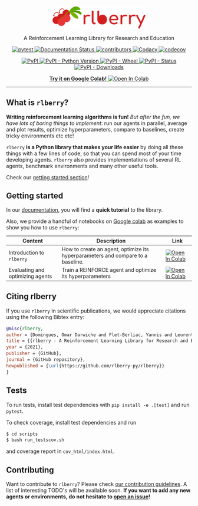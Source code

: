 <!-- Logo -->
<p align="center">
   <img src="https://raw.githubusercontent.com/rlberry-py/rlberry/main/assets/logo_wide.svg" width="50%">
</p>

<!-- Short description -->
<p align="center">
   A Reinforcement Learning Library for Research and Education
</p>

<!-- The badges -->
<p align="center">
   <a href="https://github.com/rlberry-py/rlberry/workflows/test/badge.svg">
      <img alt="pytest" src="https://github.com/rlberry-py/rlberry/workflows/test/badge.svg">
   </a>
   <a href='https://rlberry.readthedocs.io/en/latest/?badge=latest'>
      <img alt="Documentation Status" src="https://readthedocs.org/projects/rlberry/badge/?version=latest">
   </a>
   <a href="https://img.shields.io/github/contributors/rlberry-py/rlberry">
      <img alt="contributors" src="https://img.shields.io/github/contributors/rlberry-py/rlberry">
   </a>
   <a href="https://app.codacy.com/gh/rlberry-py/rlberry?utm_source=github.com&utm_medium=referral&utm_content=rlberry-py/rlberry&utm_campaign=Badge_Grade">
      <img alt="Codacy" src="https://api.codacy.com/project/badge/Grade/27e91674d18a4ac49edf91c339af1502">
   </a>
   <a href="https://codecov.io/gh/rlberry-py/rlberry">
      <img alt="codecov" src="https://codecov.io/gh/rlberry-py/rlberry/branch/main/graph/badge.svg?token=TIFP7RUD75">
   </a>
</p>

<p align="center">
   <a href="https://pypi.org/project/rlberry/">
      <img alt="PyPI" src="https://img.shields.io/pypi/v/rlberry">
   </a>
   <a href="https://img.shields.io/pypi/pyversions/rlberry">
      <img alt="PyPI - Python Version" src="https://img.shields.io/pypi/pyversions/rlberry">
   </a>
   <a href="https://img.shields.io/pypi/wheel/rlberry">
      <img alt="PyPI - Wheel" src="https://img.shields.io/pypi/wheel/rlberry">
   </a>
   <a href="https://img.shields.io/pypi/status/rlberry">
      <img alt="PyPI - Status" src="https://img.shields.io/pypi/status/rlberry">
   </a>
   <a href="https://img.shields.io/pypi/dm/rlberry">
      <img alt="PyPI - Downloads" src="https://img.shields.io/pypi/dm/rlberry">
   </a>
</p>

<p align="center">
   <a href="https://colab.research.google.com/github/rlberry-py/rlberry/blob/main/notebooks/introduction_to_rlberry.ipynb">
      <b>Try it on Google Colab!</b>
      <img alt="Open In Colab" src="https://colab.research.google.com/assets/colab-badge.svg">
   </a>
</p>

<!-- Horizontal rule -->
<hr>

<!-- Table of content -->



## What is `rlberry`? 

**Writing reinforcement learning algorithms is fun!** *But after the fun, we have lots of boring things to implement*: run our agents in parallel, average and plot results, optimize hyperparameters, compare to baselines, create tricky environments etc etc!

`rlberry` **is a Python library that makes your life easier** by doing all these things with a few lines of code, so that you can spend most of your time developing agents.
`rlberry` also provides implementations of several RL agents, benchmark environments and many other useful tools.

Check our [getting started section](#getting-started)!


## Getting started

In our [documentation](https://rlberry.readthedocs.io/en/latest/), you will find a **quick tutorial** to the library.

Also, we provide a handful of notebooks on [Google colab](https://colab.research.google.com/) as examples to show you how to use `rlberry`:

| Content | Description | Link |
|-|-|-|
| Introduction to `rlberry` | How to create an agent, optimize its hyperparameters and compare to a baseline. | <a href="https://colab.research.google.com/github/rlberry-py/rlberry/blob/main/notebooks/introduction_to_rlberry.ipynb"><img alt="Open In Colab" src="https://colab.research.google.com/assets/colab-badge.svg"></a> |
| Evaluating and optimizing agents  | Train a REINFORCE agent and optimize its hyperparameters |  <a href="https://colab.research.google.com/github/rlberry-py/rlberry/blob/main/notebooks/rlberry_evaluate_and_optimize_agent.ipynb"><img alt="Open In Colab" src="https://colab.research.google.com/assets/colab-badge.svg"></a>




## Citing rlberry

If you use `rlberry` in scientific publications, we would appreciate citations using the following Bibtex entry:

```bibtex
@misc{rlberry,
author = {Domingues, Omar Darwiche and Flet-Berliac, Yannis and Leurent, Edouard and M{\'e}nard, Pierre and Shang, Xuedong and Valko, Michal},
title = {{rlberry - A Reinforcement Learning Library for Research and Education}},
year = {2021},
publisher = {GitHub},
journal = {GitHub repository},
howpublished = {\url{https://github.com/rlberry-py/rlberry}}
}
```

## Tests

To run tests, install test dependencies with `pip install -e .[test]` and run `pytest`. 

To check coverage, install test dependencies and run 

```bash 
$ cd scripts
$ bash run_testscov.sh
```
and coverage report in `cov_html/index.html`.

## Contributing

Want to contribute to `rlberry`? Please check [our contribution guidelines](CONTRIBUTING.md). A list of interesting TODO's will be available soon. **If you want to add any new agents or environments, do not hesitate to [open an issue](https://github.com/rlberry-py/rlberry/issues/new/choose)!**
